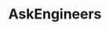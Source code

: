 ---
title: AskEngineers
crosslinks:
- youtubefactsbot
- engineering
- u_imguralbumbot
- xkcd
- youtubot
- aerospace
- EngineeringStudents
- askscience
- PLC
- IAmA
- Skookum
- explainlikeimfive
- civilengineering
- Physics
- HomeImprovement
- Futurology
- AskReddit
- bestof
- legaladvice
- jobs
---